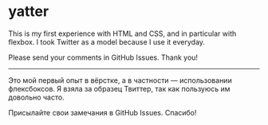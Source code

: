 # yatter

This is my first experience with HTML and CSS, and in particular with flexbox. I took Twitter as a model because I use it everyday.

Please send your comments in GitHub Issues. Thank you!

---

Это мой первый опыт в вёрстке, а в частности — использовании флексбоксов. Я взяла за образец Твиттер, так как пользуюсь им довольно часто.

Присылайте свои замечания в GitHub Issues. Спасибо!
